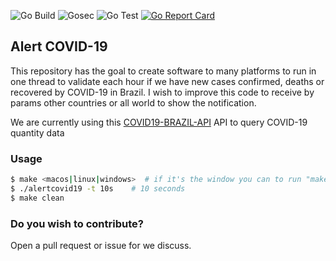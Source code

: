 ![Go Build](https://github.com/renanbastos93/alertcovid19/workflows/Go%20Build/badge.svg)
![Gosec](https://github.com/renanbastos93/alertcovid19/workflows/Gosec/badge.svg)
![Go Test](https://github.com/renanbastos93/alertcovid19/workflows/Go%20Test/badge.svg)
[![Go Report Card](https://goreportcard.com/badge/github.com/renanbastos93/alertcovid19)](https://goreportcard.com/report/github.com/renanbastos93/alertcovid19)

## Alert COVID-19
This repository has the goal to create software to many platforms to run in one thread to validate each hour if we have new cases confirmed, deaths or recovered by COVID-19 in Brazil. I wish to improve this code to receive by params other countries or all world to show the notification.

We are currently using this [COVID19-BRAZIL-API](https://covid19-brazil-api-docs.now.sh/) API to query COVID-19 quantity data


### Usage
```bash
$ make <macos|linux|windows>  # if it's the window you can to run "make zip"
$ ./alertcovid19 -t 10s    # 10 seconds
$ make clean
```


### Do you wish to contribute?
Open a pull request or issue for we discuss.
